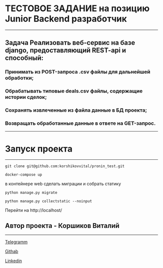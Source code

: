 # ТЕСТОВОЕ ЗАДАНИЕ на позицию Junior Backend разработчик
___

## Задача Реализовать веб-сервис на базе django, предоставляющий REST-api и способный:

### Принимать из POST-запроса .csv файлы для дальнейшей обработки;
### Обрабатывать типовые deals.csv файлы, содержащие истории сделок;
### Сохранять извлеченные из файла данные в БД проекта;
### Возвращать обработанные данные в ответе на GET-запрос.
___

# Запуск проекта
___

```git clone git@github.com:korshikovvital/pronin_test.git```

```docker-compose up ```

в контейнере web сделать миграции и собрать статику


```python manage.py migrate```

```python manage.py collectstatic --noinput ```

Перейти на http://localhost/


## Автор проекта - Коршиков Виталий 
___

[Telegramm](https://t.me/korshikovvitaly)

[Githab](https://github.com/korshikovvital)

[Linkedin](https://www.linkedin.com/in/vitaliy-korshikov-022a0026b)